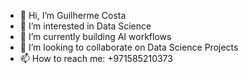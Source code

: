 - 👋 Hi, I’m Guilherme Costa
- 👀 I’m interested in Data Science
- 🌱 I’m currently building AI workflows
- 💞️ I’m looking to collaborate on Data Science Projects
- 📫 How to reach me: +971585210373

<!---
gkfcosta/gkfcosta is a ✨ special ✨ repository because its `README.md` (this file) appears on your GitHub profile.
You can click the Preview link to take a look at your changes.
--->

